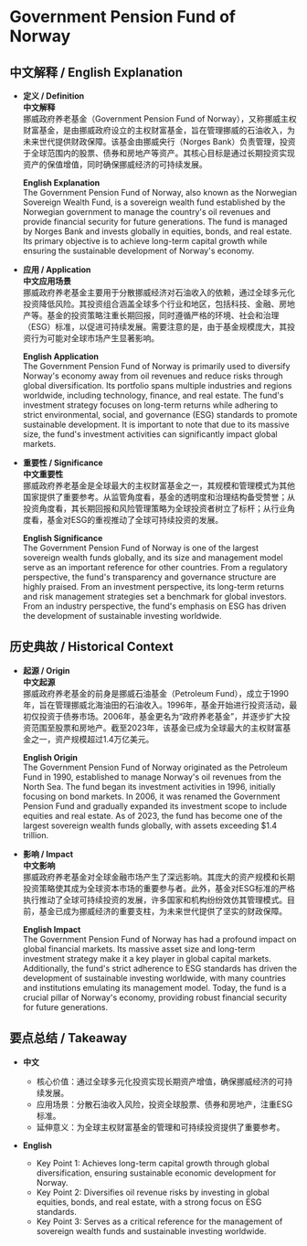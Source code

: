 # Government Pension Fund of Norway

## 中文解释 / English Explanation

* **定义 / Definition**  
  **中文解释**  
  挪威政府养老基金（Government Pension Fund of Norway），又称挪威主权财富基金，是由挪威政府设立的主权财富基金，旨在管理挪威的石油收入，为未来世代提供财政保障。该基金由挪威央行（Norges Bank）负责管理，投资于全球范围内的股票、债券和房地产等资产。其核心目标是通过长期投资实现资产的保值增值，同时确保挪威经济的可持续发展。  

  **English Explanation**  
  The Government Pension Fund of Norway, also known as the Norwegian Sovereign Wealth Fund, is a sovereign wealth fund established by the Norwegian government to manage the country's oil revenues and provide financial security for future generations. The fund is managed by Norges Bank and invests globally in equities, bonds, and real estate. Its primary objective is to achieve long-term capital growth while ensuring the sustainable development of Norway's economy.

* **应用 / Application**  
  **中文应用场景**  
  挪威政府养老基金主要用于分散挪威经济对石油收入的依赖，通过全球多元化投资降低风险。其投资组合涵盖全球多个行业和地区，包括科技、金融、房地产等。基金的投资策略注重长期回报，同时遵循严格的环境、社会和治理（ESG）标准，以促进可持续发展。需要注意的是，由于基金规模庞大，其投资行为可能对全球市场产生显著影响。  

  **English Application**  
  The Government Pension Fund of Norway is primarily used to diversify Norway's economy away from oil revenues and reduce risks through global diversification. Its portfolio spans multiple industries and regions worldwide, including technology, finance, and real estate. The fund's investment strategy focuses on long-term returns while adhering to strict environmental, social, and governance (ESG) standards to promote sustainable development. It is important to note that due to its massive size, the fund's investment activities can significantly impact global markets.

* **重要性 / Significance**  
  **中文重要性**  
  挪威政府养老基金是全球最大的主权财富基金之一，其规模和管理模式为其他国家提供了重要参考。从监管角度看，基金的透明度和治理结构备受赞誉；从投资角度看，其长期回报和风险管理策略为全球投资者树立了标杆；从行业角度看，基金对ESG的重视推动了全球可持续投资的发展。  

  **English Significance**  
  The Government Pension Fund of Norway is one of the largest sovereign wealth funds globally, and its size and management model serve as an important reference for other countries. From a regulatory perspective, the fund's transparency and governance structure are highly praised. From an investment perspective, its long-term returns and risk management strategies set a benchmark for global investors. From an industry perspective, the fund's emphasis on ESG has driven the development of sustainable investing worldwide.

## 历史典故 / Historical Context

* **起源 / Origin**  
  **中文起源**  
  挪威政府养老基金的前身是挪威石油基金（Petroleum Fund），成立于1990年，旨在管理挪威北海油田的石油收入。1996年，基金开始进行投资活动，最初仅投资于债券市场。2006年，基金更名为“政府养老基金”，并逐步扩大投资范围至股票和房地产。截至2023年，该基金已成为全球最大的主权财富基金之一，资产规模超过1.4万亿美元。  

  **English Origin**  
  The Government Pension Fund of Norway originated as the Petroleum Fund in 1990, established to manage Norway's oil revenues from the North Sea. The fund began its investment activities in 1996, initially focusing on bond markets. In 2006, it was renamed the Government Pension Fund and gradually expanded its investment scope to include equities and real estate. As of 2023, the fund has become one of the largest sovereign wealth funds globally, with assets exceeding $1.4 trillion.

* **影响 / Impact**  
  **中文影响**  
  挪威政府养老基金对全球金融市场产生了深远影响。其庞大的资产规模和长期投资策略使其成为全球资本市场的重要参与者。此外，基金对ESG标准的严格执行推动了全球可持续投资的发展，许多国家和机构纷纷效仿其管理模式。目前，基金已成为挪威经济的重要支柱，为未来世代提供了坚实的财政保障。  

  **English Impact**  
  The Government Pension Fund of Norway has had a profound impact on global financial markets. Its massive asset size and long-term investment strategy make it a key player in global capital markets. Additionally, the fund's strict adherence to ESG standards has driven the development of sustainable investing worldwide, with many countries and institutions emulating its management model. Today, the fund is a crucial pillar of Norway's economy, providing robust financial security for future generations.

## 要点总结 / Takeaway

* **中文**  
  - 核心价值：通过全球多元化投资实现长期资产增值，确保挪威经济的可持续发展。  
  - 应用场景：分散石油收入风险，投资全球股票、债券和房地产，注重ESG标准。  
  - 延伸意义：为全球主权财富基金的管理和可持续投资提供了重要参考。  

* **English**  
  - Key Point 1: Achieves long-term capital growth through global diversification, ensuring sustainable economic development for Norway.  
  - Key Point 2: Diversifies oil revenue risks by investing in global equities, bonds, and real estate, with a strong focus on ESG standards.  
  - Key Point 3: Serves as a critical reference for the management of sovereign wealth funds and sustainable investing worldwide.